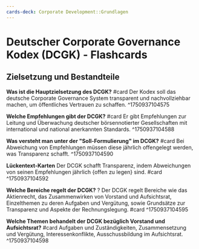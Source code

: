 ```yaml
---
cards-deck: Corporate Development::Grundlagen
---
```


# Deutscher Corporate Governance Kodex (DCGK) - Flashcards

## Zielsetzung und Bestandteile

**Was ist die Hauptzielsetzung des DCGK?** #card
Der Kodex soll das deutsche Corporate Governance System transparent und nachvollziehbar machen, um öffentliches Vertrauen zu schaffen.
^1750937104575

**Welche Empfehlungen gibt der DCGK?** #card
Er gibt Empfehlungen zur Leitung und Überwachung deutscher börsennotierter Gesellschaften mit international und national anerkannten Standards.
^1750937104588

**Was versteht man unter der "Soll-Formulierung" im DCGK?** #card
Bei Abweichung von Empfehlungen müssen diese jährlich offengelegt werden, was Transparenz schafft.
^1750937104590

**Lückentext-Karten**
Der DCGK schafft Transparenz, indem Abweichungen von seinen Empfehlungen jährlich {offen zu legen} sind. #card
^1750937104592

**Welche Bereiche regelt der DCGK?**
?
Der DCGK regelt Bereiche wie das Aktienrecht, das Zusammenwirken von Vorstand und Aufsichtsrat, Einzelthemen zu deren Aufgaben und Vergütung, sowie Grundsätze zur Transparenz und Aspekte der Rechnungslegung.
#card
^1750937104595

**Welche Themen behandelt der DCGK bezüglich Vorstand und Aufsichtsrat?** #card
Aufgaben und Zuständigkeiten, Zusammensetzung und Vergütung, Interessenkonflikte, Ausschussbildung im Aufsichtsrat.
^1750937104598
